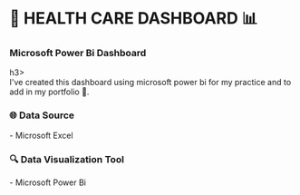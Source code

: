 <h1>🏥 HEALTH CARE DASHBOARD 📊</h1>

<h3>Microsoft Power Bi Dashboard</h3>h3>
<br>
I've created this dashboard using microsoft power bi for my practice and to add in my portfolio 📁.
<br>

<h3>🌐 Data Source</h3>
- Microsoft Excel
<br>
<h3>🔍 Data Visualization Tool</h3>
- Microsoft Power Bi
